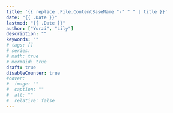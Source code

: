 ```yaml
---
title: '{{ replace .File.ContentBaseName "-" " " | title }}'
date: "{{ .Date }}"
lastmod: "{{ .Date }}"
author: ["Yurzi", "Lily"]
description: ""
keywords: ""
# tags: []
# series:
# math: true
# mermaid: true
draft: true
disableCounter: true
#cover:
#  image: ""
#  caption: ""
#  alt: ""
#  relative: false
---
```

